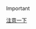 > [!IMPORTANT]
> [注意一下](https://github.com/Ad-closeNN/Survive618/commit/9176c8c608fceec4156069140e419e1208cc121f#r138671920)
